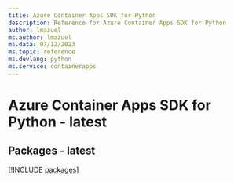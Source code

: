 ```yaml
---
title: Azure Container Apps SDK for Python
description: Reference for Azure Container Apps SDK for Python
author: lmazuel
ms.author: lmazuel
ms.data: 07/12/2023
ms.topic: reference
ms.devlang: python
ms.service: containerapps
---
```

# Azure Container Apps SDK for Python - latest
## Packages - latest
[!INCLUDE [packages](container-apps-index.md)]
